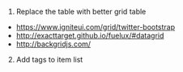 1. Replace the table with better grid table
 - https://www.igniteui.com/grid/twitter-bootstrap
 - http://exacttarget.github.io/fuelux/#datagrid
 - http://backgridjs.com/
2. Add tags to item list